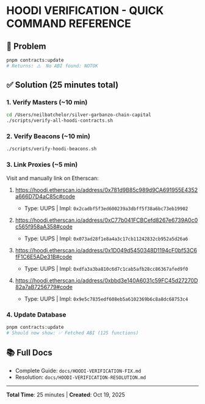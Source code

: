 # HOODI VERIFICATION - QUICK COMMAND REFERENCE

## 🚨 Problem
```bash
pnpm contracts:update
# Returns: ⚠️  No ABI found: NOTOK
```

## ✅ Solution (25 minutes total)

### 1. Verify Masters (~10 min)
```bash
cd /Users/neilbatchelor/silver-garbanzo-chain-capital
./scripts/verify-all-hoodi-contracts.sh
```

### 2. Verify Beacons (~10 min)
```bash
./scripts/verify-hoodi-beacons.sh
```

### 3. Link Proxies (~5 min)
Visit and manually link on Etherscan:

1. https://hoodi.etherscan.io/address/0x781d9B85c989d9CA691955E4352a666D7D4aC85c#code
   - Type: UUPS | Impl: `0x2cadbf5f3ed600239a3dbff5f38a6bc73eb19902`

2. https://hoodi.etherscan.io/address/0xC77b041FCBCefd8267e6739A0c0c565f958aA358#code
   - Type: UUPS | Impl: `0x073ad28f1e8a4a3c17cb11242832cb952a5d26a6`

3. https://hoodi.etherscan.io/address/0x1D049d5450348D1194cF0bf53C6fF1C6E5ADe31B#code
   - Type: UUPS | Impl: `0xdfa3a3ba810c6d7c1cab5afb28cc86367afed9f0`

4. https://hoodi.etherscan.io/address/0xbbd3e140A6031c59FC45d27270D82a7aB7256779#code
   - Type: UUPS | Impl: `0x9e5c7835edf608eb5a6102369b6c8a8dc68753c4`

### 4. Update Database
```bash
pnpm contracts:update
# Should now show: ✅ Fetched ABI (125 functions)
```

## 📚 Full Docs
- Complete Guide: `docs/HOODI-VERIFICATION-FIX.md`
- Resolution: `docs/HOODI-VERIFICATION-RESOLUTION.md`

---
**Total Time**: 25 minutes | **Created**: Oct 19, 2025
